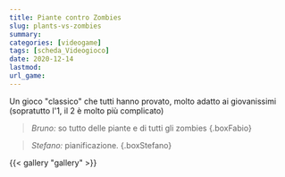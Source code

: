 ```yaml
---
title: Piante contro Zombies
slug: plants-vs-zombies
summary: 
categories: [videogame]
tags: [scheda_Videogioco]
date: 2020-12-14
lastmod: 
url_game: 
---
```

Un gioco "classico" che tutti hanno provato, molto adatto ai giovanissimi (sopratutto l'1, il 2 è molto più complicato)

> *Bruno:* so tutto delle piante e di tutti gli zombies
{.boxFabio}

> *Stefano:* pianificazione.
{.boxStefano}

{{< gallery "gallery" >}}
